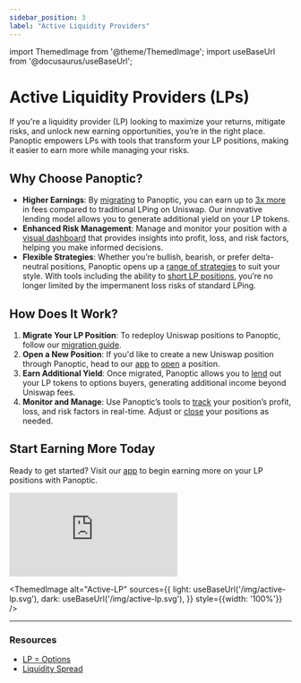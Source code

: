 ```yaml
---
sidebar_position: 3
label: "Active Liquidity Providers"
---
```


import ThemedImage from '@theme/ThemedImage';
import useBaseUrl from '@docusaurus/useBaseUrl';

# Active Liquidity Providers (LPs)

If you're a liquidity provider (LP) looking to maximize your returns, mitigate risks, and unlock new earning opportunities, you’re in the right place. Panoptic empowers LPs with tools that transform your LP positions, making it easier to earn more while managing your risks.

## Why Choose Panoptic?
- **Higher Earnings**: By [migrating](/docs/product/migrate) to Panoptic, you can earn up to [3x more](/docs/product/spread) in fees compared to traditional LPing on Uniswap. Our innovative lending model allows you to generate additional yield on your LP tokens.
- **Enhanced Risk Management**: Manage and monitor your position with a [visual dashboard](https://app.panoptic.xyz) that provides insights into profit, loss, and risk factors, helping you make informed decisions.
- **Flexible Strategies**: Whether you’re bullish, bearish, or prefer delta-neutral positions, Panoptic opens up a [range of strategies](/research/essential-options-strategies-to-know) to suit your style. With tools including the ability to [short LP positions](/blog/turning-impermanent-loss-into-gain#shorting-lp-tokens-for-impermanent-gain), you’re no longer limited by the impermanent loss risks of standard LPing.

## How Does It Work?
1. **Migrate Your LP Position**: To redeploy Uniswap positions to Panoptic, follow our [migration guide](/docs/product/migrate).
2. **Open a New Position**: If you'd like to create a new Uniswap position through Panoptic, head to our [app](https://app.panoptic.xyz) to [open](/docs/product/opening-a-position) a position.
3. **Earn Additional Yield**: Once migrated, Panoptic allows you to [lend](https://panoptic.xyz/blog/turning-impermanent-loss-into-gain#increased-revenue-from-lending-lp-tokens) out your LP tokens to options buyers, generating additional income beyond Uniswap fees.
4. **Monitor and Manage**: Use Panoptic’s tools to [track](/docs/product/position-management) your position’s profit, loss, and risk factors in real-time. Adjust or [close](/docs/product/closing-a-position) your positions as needed.

## Start Earning More Today
Ready to get started? Visit our [app](https://app.panoptic.xyz) to begin earning more on your LP positions with Panoptic.

<iframe
  src="https://www.youtube.com/embed/O9JsvAaLA6g?si=-a-APtjjlE4PEQXR"
  title="YouTube video player"
  style={{
    width: '100%',
    height: 'auto',
    aspectRatio: '16/9',
    border: 'none',
  }}
  frameborder="0"
  allow="accelerometer; autoplay; clipboard-write; encrypted-media; gyroscope; picture-in-picture; web-share"
  referrerpolicy="strict-origin-when-cross-origin"
  allowfullscreen>
</iframe>

<ThemedImage
  alt="Active-LP"
  sources={{
    light: useBaseUrl('/img/active-lp.svg'),
    dark: useBaseUrl('/img/active-lp.svg'),
  }}
  style={{width: '100%'}}
/>

---
### Resources
- [LP = Options](/blog/uniswap-lp-equals-options)
- [Liquidity Spread](/docs/product/spread)
